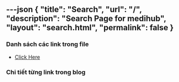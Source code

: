 ---json
{
    "title": "Search",
    "url": "/",
    "description": "Search Page for medihub",
    "layout": "search.html",
    "permalink": false
}
---
### Danh sách các link trong file
- [Click Here](/blog-list.html)

### Chi tiết từng link trong blog